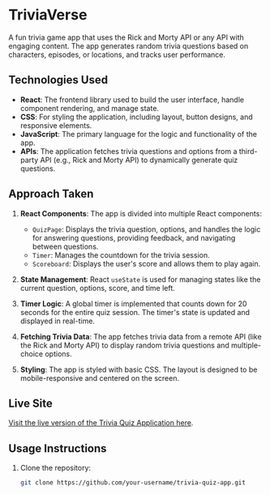 # TriviaVerse

A fun trivia game app that uses the Rick and Morty API or any API with engaging content. The app generates random trivia questions based on characters, episodes, or locations, and tracks user performance.

## Technologies Used

- **React**: The frontend library used to build the user interface, handle component rendering, and manage state.
- **CSS**: For styling the application, including layout, button designs, and responsive elements.
- **JavaScript**: The primary language for the logic and functionality of the app.
- **APIs**: The application fetches trivia questions and options from a third-party API (e.g., Rick and Morty API) to dynamically generate quiz questions.

## Approach Taken

1. **React Components**: The app is divided into multiple React components:

   - `QuizPage`: Displays the trivia question, options, and handles the logic for answering questions, providing feedback, and navigating between questions.
   - `Timer`: Manages the countdown for the trivia session.
   - `Scoreboard`: Displays the user's score and allows them to play again.

2. **State Management**: React `useState` is used for managing states like the current question, options, score, and time left.

3. **Timer Logic**: A global timer is implemented that counts down for 20 seconds for the entire quiz session. The timer's state is updated and displayed in real-time.

4. **Fetching Trivia Data**: The app fetches trivia data from a remote API (like the Rick and Morty API) to display random trivia questions and multiple-choice options.

5. **Styling**: The app is styled with basic CSS. The layout is designed to be mobile-responsive and centered on the screen.

## Live Site

[Visit the live version of the Trivia Quiz Application here](https://gregarious-naiad-9d9f4f.netlify.app/).

## Usage Instructions

1. Clone the repository:
   ```bash
   git clone https://github.com/your-username/trivia-quiz-app.git
   ```
